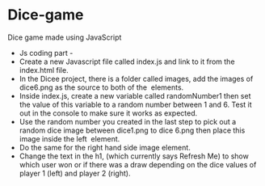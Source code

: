 # Dice-game
Dice game made using JavaScript
- Js coding part -
- Create a new Javascript file called index.js and link to it from the index.html file.
- In the Dicee project, there is a folder called images, add the images of dice6.png as the source to both of the <img> elements.
- Inside index.js, create a new variable called randomNumber1 then set the value of this variable to a random number between 1 and 6. Test it out in the console to make sure it works as expected.
- Use the random number you created in the last step to pick out a random dice image between dice1.png to dice 6.png then place this image inside the left <img> element.
- Do the same for the right hand side image element.
- Change the text in the h1, (which currently says Refresh Me) to show which user won or if there was a draw depending on the dice values of player 1 (left) and player 2 (right).
